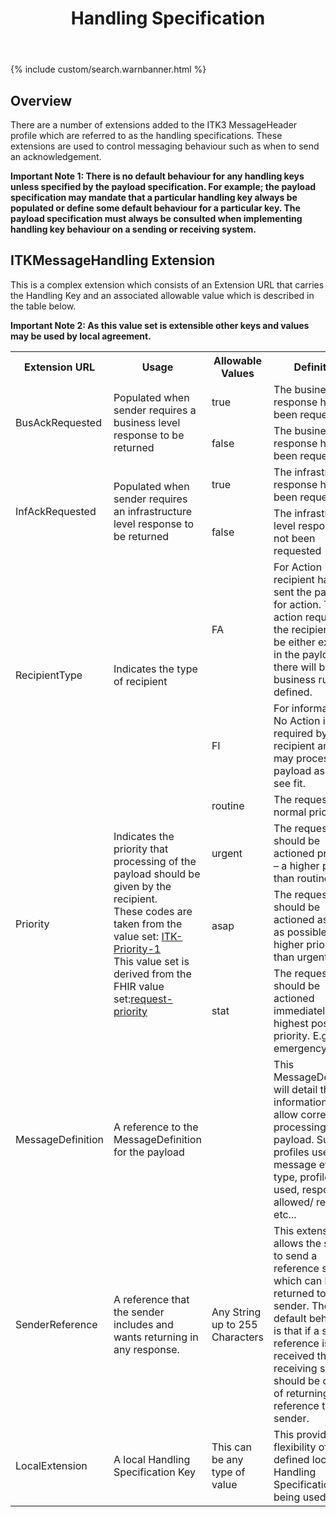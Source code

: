 ﻿---
title: Handling Specification
keywords: workflow
tags: [development,fhir,profiles]
sidebar: foundation_sidebar
permalink: explore_hand_spec.html
summary: "The ITK3 Handling Specification Usage."
---

{% include custom/search.warnbanner.html %}

## Overview ##

There are a number of extensions added to the ITK3 MessageHeader profile which are referred to as the handling specifications. These extensions are used to control messaging behaviour such as when to send an acknowledgement. 

**Important Note 1: There is no default behaviour for any handling keys unless specified by the payload specification.  For example; the payload specification may mandate that a particular handling key always be populated or define some default behaviour for a particular key.  The payload specification must always be consulted when implementing handling key behaviour on a sending or receiving system.**

## ITKMessageHandling Extension ##

This is a complex extension which consists of an Extension URL that carries the Handling Key and an associated allowable value which is described in the table below. 

**Important Note 2: As this value set is extensible other keys and values may be used by local agreement.**


<table style="width:100%;max-width: 100%;">
<tr>
<th>Extension URL</th>
<th>Usage</th>
<th>Allowable Values</th>
<th>Definition</th>
</tr>

<tr>
<td rowspan="2">BusAckRequested</td>
<td rowspan="2">Populated when sender requires a business level response to be returned</td>
<td>true</td>
<td>The business level response has been requested</td>
</tr>
<tr>
<td>false</td>
<td>The business level response has not been requested</td>
</tr>

<tr>
<td rowspan="2">InfAckRequested</td>
<td rowspan="2">Populated when sender requires an infrastructure level response to be returned</td>
<td>true</td>
<td>The infrastructure response has been requested</td>
</tr>
<tr>
<td>false</td>
<td>The infrastructure level response has not been requested</td>
</tr>


<tr>
<td rowspan="2">RecipientType</td>
<td rowspan="2">Indicates the type of recipient</td>
<td>FA</td>
<td>For Action - the recipient has been sent the payload for action. The action required by the recipient will be either explicit in the payload or there will be a business rule defined.</td>  
</tr>
<tr>
<td>FI</td>
<td>For information - No Action is required by the recipient and they may process the payload as they see fit.</td>
</tr>

<tr>
<td rowspan="4">Priority</td>
<td rowspan="4">Indicates the priority that processing of the payload should be given by the recipient.<br>These codes are taken from the value set: <a href="https://fhir.nhs.uk/STU3/ValueSet/ITK-Priority-1">ITK-Priority-1</a><br>This value set is derived from the FHIR value set:<a href="http://hl7.org/fhir/ValueSet/request-priority">request-priority</a></td>
<td>routine</td>
<td>The request has normal priority</td>
</tr>
<tr>
<td>urgent</td>
<td>The request should be actioned promptly – a higher priority than routine</td>
</tr>
<tr>
<td>asap</td>
<td>The request should be actioned as soon as possible - higher priority than urgent</td>
</tr>
<tr>
<td>stat</td>
<td>The request should be actioned immediately - highest possible priority. E.g. an emergency</td>
</tr>

<tr>
<td>MessageDefinition</td>
<td>A reference to the MessageDefinition for the payload</td>
<td></td>
<td>This MessageDefinition will detail the information to allow correct processing of the payload. Such as profiles used, message event type, profiles used, responses allowed/ required etc...</td>
</tr>

<tr>
<td>SenderReference </td>
<td>A reference that the sender includes and wants returning in any response.</td>
<td>Any String up to 255 Characters  </td>
<td>This extension allows the sender to send a reference string which can be returned to the sender.  The default behaviour is that if a sender reference is received the receiving system should be capable of returning the reference to the sender.</td>
</tr>

<tr>
<td>LocalExtension</td>
<td>A local Handling Specification Key</td>
<td>This can be any type of value</td>
<td>This provides the flexibility of locally defined local Handling Specifications being used.</td>
</tr>
</table>


